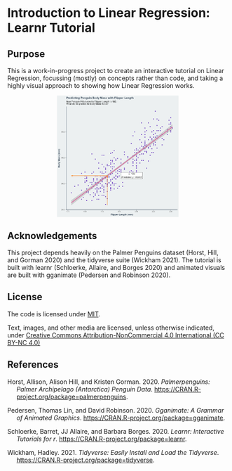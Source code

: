 Introduction to Linear Regression: Learnr Tutorial
================

<!-- badges: start -->
<!-- badges: end -->

## Purpose

This is a work-in-progress project to create an interactive tutorial on
Linear Regression, focussing (mostly) on concepts rather than code, and
taking a highly visual approach to showing how Linear Regression works.

<img src="Rmd/linear-regression/images/linear-regression-anim-001.gif" width="55%" style="display: block; margin: auto;" />

## Acknowledgements

This project depends heavily on the Palmer Penguins dataset (Horst,
Hill, and Gorman 2020) and the tidyverse suite (Wickham 2021). The
tutorial is built with learnr (Schloerke, Allaire, and Borges 2020) and
animated visuals are built with gganimate (Pedersen and Robinson 2020).

## License

The code is licensed under
[MIT](https://github.com/tfzrch/learnr-linear-regression/blob/main/LICENSE).

Text, images, and other media are licensed, unless otherwise indicated,
under [Creative Commons Attribution-NonCommercial 4.0 International (CC
BY-NC 4.0)](https://creativecommons.org/licenses/by-nc/4.0/)

## References

<div id="refs" class="references csl-bib-body hanging-indent">

<div id="ref-R-palmerpenguins" class="csl-entry">

Horst, Allison, Alison Hill, and Kristen Gorman. 2020. *Palmerpenguins:
Palmer Archipelago (Antarctica) Penguin Data*.
<https://CRAN.R-project.org/package=palmerpenguins>.

</div>

<div id="ref-R-gganimate" class="csl-entry">

Pedersen, Thomas Lin, and David Robinson. 2020. *Gganimate: A Grammar of
Animated Graphics*. <https://CRAN.R-project.org/package=gganimate>.

</div>

<div id="ref-R-learnr" class="csl-entry">

Schloerke, Barret, JJ Allaire, and Barbara Borges. 2020. *Learnr:
Interactive Tutorials for r*.
<https://CRAN.R-project.org/package=learnr>.

</div>

<div id="ref-R-tidyverse" class="csl-entry">

Wickham, Hadley. 2021. *Tidyverse: Easily Install and Load the
Tidyverse*. <https://CRAN.R-project.org/package=tidyverse>.

</div>

</div>
